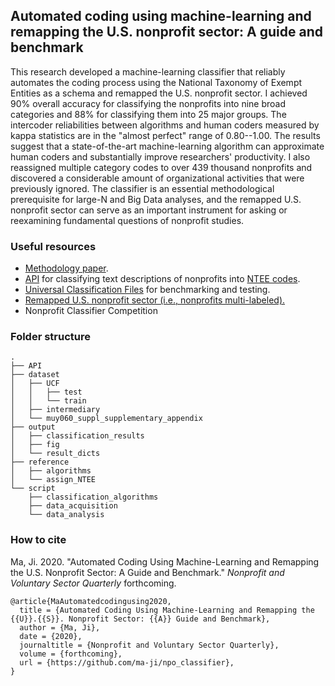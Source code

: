 ## Automated coding using machine-learning and remapping the U.S. nonprofit sector: A guide and benchmark

This research developed a machine-learning classifier that reliably automates the coding process using the National Taxonomy of Exempt Entities as a schema and remapped the U.S. nonprofit sector. I achieved 90% overall accuracy for classifying the nonprofits into nine broad categories and 88% for classifying them into 25 major groups. The intercoder reliabilities between algorithms and human coders measured by kappa statistics are in the "almost perfect" range of 0.80--1.00. The results suggest that a state-of-the-art machine-learning algorithm can approximate human coders and substantially improve researchers' productivity. I also reassigned multiple category codes to over 439 thousand nonprofits and discovered a considerable amount of organizational activities that were previously ignored. The classifier is an essential methodological prerequisite for large-N and Big Data analyses, and the remapped U.S. nonprofit sector can serve as an important instrument for asking or reexamining fundamental questions of nonprofit studies.

### Useful resources
- [Methodology paper](/Ma_2020_npo_classifier_main.pdf).
- [API](/API/) for classifying text descriptions of nonprofits into [NTEE codes](https://nccs.urban.org/project/national-taxonomy-exempt-entities-ntee-codes#overview).
- [Universal Classification Files](/dataset/UCF) for benchmarking and testing.
- [Remapped U.S. nonprofit sector (i.e., nonprofits multi-labeled).](https://jima.me/?ntee_remap)
- Nonprofit Classifier Competition

### Folder structure
```
.
├── API
├── dataset
│   ├── UCF
│   │   ├── test
│   │   └── train
│   ├── intermediary
│   └── muy060_suppl_supplementary_appendix
├── output
│   ├── classification_results
│   ├── fig
│   └── result_dicts
├── reference
│   ├── algorithms
│   └── assign_NTEE
└── script
    ├── classification_algorithms
    ├── data_acquisition
    └── data_analysis
```

### How to cite

Ma, Ji. 2020. "Automated Coding Using Machine-Learning and Remapping the U.S. Nonprofit Sector: A Guide and Benchmark." _Nonprofit and Voluntary Sector Quarterly_ forthcoming.

```
@article{MaAutomatedcodingusing2020,
  title = {Automated Coding Using Machine-Learning and Remapping the {{U}}.{{S}}. Nonprofit Sector: {{A}} Guide and Benchmark},
  author = {Ma, Ji},
  date = {2020},
  journaltitle = {Nonprofit and Voluntary Sector Quarterly},
  volume = {forthcoming},
  url = {https://github.com/ma-ji/npo_classifier},
}
```
